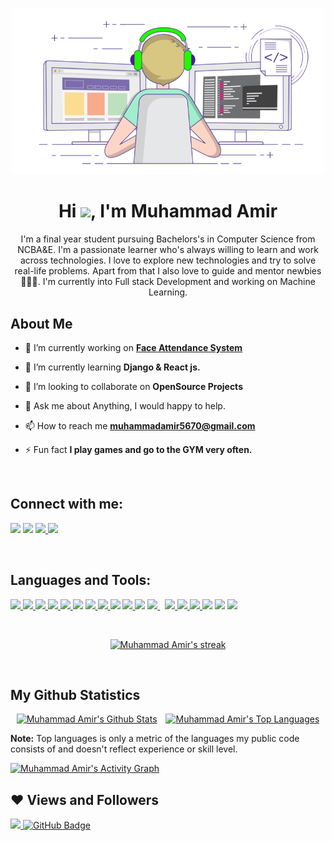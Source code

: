 <p align="center">
<img width="500px" height="auto" src="images/image.gif" height="175px"/>
</p>

<h1 align="center">Hi <img src="https://raw.githubusercontent.com/MartinHeinz/MartinHeinz/master/wave.gif" width="30px">, I'm Muhammad Amir</h1>
<p align="center">
I'm a final year student pursuing Bachelors's in Computer Science from NCBA&E. I'm a passionate learner who's always willing to learn and work across technologies. I love to explore new technologies and try to solve real-life problems. Apart from that I also love to guide and mentor newbies 👨🏻‍💻. I'm currently into Full stack Development and working on Machine Learning.
</p>


## About Me

- 🔭 I’m currently working on **[Face Attendance System](https://github.com/MuhammadAmir5670/face-attendance-app/)**

- 🌱 I’m currently learning **Django & React js.**

- 👯 I’m looking to collaborate on **OpenSource Projects**

- 💬 Ask me about Anything, I would happy to help.

- 📫 How to reach me **muhammadamir5670@gmail.com**

- ⚡ Fun fact **I play games and go to the GYM very often.**

<br/>

## Connect with me:
<p align="left">
<a href = "https://www.linkedin.com/in/muhammad-amir-9826b71b5/"><img src="https://img.icons8.com/fluent/40/000000/linkedin.png"/></a>
<a href = "https://twitter.com/Daniyal60990408/"><img src="https://img.icons8.com/fluent/40/000000/twitter.png"/></a>
<a href="https://www.facebook.com/daniyal.abbasi.1610/">
<img src="https://img.icons8.com/fluent/40/000000/facebook-new.png">
</a>
<a href = "https://www.instagram.com/the_infamous_abbasi/"><img src="https://img.icons8.com/fluent/40/000000/instagram-new.png"/></a>
</p>

<br/>

## Languages and Tools:

<p align="left"> 
    <a href="https://www.python.org" target="_blank"> <img src="https://img.icons8.com/color/40/000000/python.png"/> </a>
    <a href="https://www.python.org" target="_blank"> 
    <img src="https://img.icons8.com/ios/50/000000/django.png"/>
    </a>
    <a href="https://www.w3.org/html/" target="_blank"> <img src="https://img.icons8.com/color/40/000000/html-5.png"/> </a> 
    <a href="https://www.w3schools.com/css/" target="_blank"> <img src="https://img.icons8.com/color/40/000000/css3.png"/> </a> 
    <a href="https://developer.mozilla.org/en-US/docs/Web/JavaScript" target="_blank"> <img src="https://img.icons8.com/color/40/000000/javascript.png"/> </a> 
    <img src="https://img.icons8.com/color/40/000000/sass.png"/>
    <a href="https://redux.js.org" target="_blank"> <img src="https://img.icons8.com/ios-filled/50/26e07f/jquery.png"/> </a>
    <a href="https://getbootstrap.com" target="_blank"> <img src="https://img.icons8.com/color/40/000000/bootstrap.png"/> </a> 
    <img src="https://img.icons8.com/color/40/000000/c-programming.png"/>
    <a href="https://reactjs.org/" target="_blank"> <img src="https://img.icons8.com/color/40/000000/react-native.png"/> </a>
    <img src="https://img.icons8.com/plasticine/45/000000/bash.png"/>
    <a style="padding-right:8px;" href="https://www.mysql.com/" target="_blank"> <img src="https://img.icons8.com/fluent/50/000000/mysql-logo.png"/> </a>
    <a href="https://www.jenkins.io" target="_blank">
    <img src="https://img.icons8.com/color/40/26e07f/postgreesql.png"/> </a> 
    <a href="https://git-scm.com/" target="_blank"> <img src="https://img.icons8.com/color/40/000000/git.png"/> </a> 
    <a href="https://git-scm.com/" target="_blank"><img src="https://img.icons8.com/dusk/50/26e07f/php-logo.png"/>
    </a> 
    <a href="https://expressjs.com" target="_blank"> <img src="https://img.icons8.com/color/50/26e07f/linux.png"/></a>
    <img src="https://img.icons8.com/fluent/40/000000/adobe-photoshop.png"/>
    <a href="https://postman.com" target="_blank"> <img src="https://img.icons8.com/color/40/26e07f/adobe-xd.png"/> </a>   
</p>

<br/>

<p align="center">
    <a href="https://github.com/muhammadamir5670/github-readme-streak-stats">
        <img title="🔥 Get streak stats for your profile at git.io/streak-stats" alt="Muhammad Amir's streak" src="https://github-readme-streak-stats.herokuapp.com/?user=muhammadamir5670&theme=black-ice&hide_border=true&stroke=0000&background=060A0CD0"/>
    </a>
</p>

<br/>

## My Github Statistics
  <p align="center">
      <a href="https://github.com/muhammadamir5670/github-readme-stats" style="margin-right: 10px;"><img height="180em" alt="Muhammad Amir's Github Stats" src="https://github-readme-stats.vercel.app/api?username=muhammadamir5670&show_icons=true&count_private=true&theme=react&hide_border=true&bg_color=0D1117" /></a>
    <a href="https://github.com/muhammadamir5670/github-readme-stats"><img height="180em" alt="Muhammad Amir's Top Languages" src="https://github-readme-stats.vercel.app/api/top-langs/?username=muhammadamir5670&langs_count=8&count_private=true&layout=compact&theme=react&hide_border=true&bg_color=0D1117" /></a>

  </p>

<p>
  <b>Note:</b> Top languages is only a metric of the languages my public code consists of and doesn't reflect experience or skill level.
</p>

<a href="https://github.com/muhammadamir5670/github-readme-activity-graph"><img alt="Muhammad Amir's Activity Graph" src="https://activity-graph.herokuapp.com/graph?username=muhammadamir5670&bg_color=0D1117&color=5BCDEC&line=5BCDEC&point=FFFFFF&hide_border=true" /></a>
<br/>

## ❤ Views and Followers
<a href="https://github.com/Meghna-DAS/github-profile-views-counter">
    <img src="https://komarev.com/ghpvc/?username=muhammadamir5670">
</a>
<a href="https://github.com/muhammadamir5670?tab=followers"><img src="https://img.shields.io/github/followers/muhammadamir5670?label=Followers&style=social" alt="GitHub Badge"></a>
